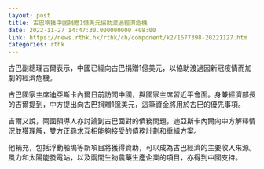 ```yaml
---
layout: post
title: 古巴稱獲中國捐贈1億美元協助渡過經濟危機
date: 2022-11-27 14:47:30.000000000 +08:00
link: https://news.rthk.hk/rthk/ch/component/k2/1677398-20221127.htm
categories: rthk
---
```


古巴副總理吉爾表示，中國已經向古巴捐贈1億美元，以協助渡過因新冠疫情而加劇的經濟危機。

古巴國家主席迪亞斯卡內爾日前訪問中國，與國家主席習近平會面。身兼經濟部長的吉爾提到，中方提出向古巴捐贈1億美元，這筆資金將用於古巴的優先事項。

吉爾又說，兩國領導人亦討論到古巴面對的債務問題，迪亞斯卡內爾向中方解釋情況並獲理解，雙方正尋求互相能夠接受的債務計劃和重組方案。

他補充，包括浮動船塢等新項目將獲得資助，可以成為古巴經濟的主要收入來源。風力和太陽能發電站，以及兩間生物農藥生產企業的項目，亦得到中國支持。

